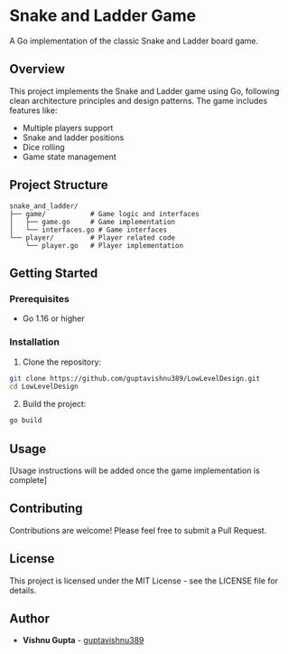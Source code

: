 # Snake and Ladder Game

A Go implementation of the classic Snake and Ladder board game.

## Overview

This project implements the Snake and Ladder game using Go, following clean architecture principles and design patterns. The game includes features like:
- Multiple players support
- Snake and ladder positions
- Dice rolling
- Game state management

## Project Structure

```
snake_and_ladder/
├── game/           # Game logic and interfaces
│   ├── game.go     # Game implementation
│   └── interfaces.go # Game interfaces
└── player/         # Player related code
    └── player.go   # Player implementation
```

## Getting Started

### Prerequisites

- Go 1.16 or higher

### Installation

1. Clone the repository:
```bash
git clone https://github.com/guptavishnu389/LowLevelDesign.git
cd LowLevelDesign
```

2. Build the project:
```bash
go build
```

## Usage

[Usage instructions will be added once the game implementation is complete]

## Contributing

Contributions are welcome! Please feel free to submit a Pull Request.

## License

This project is licensed under the MIT License - see the LICENSE file for details.

## Author

- **Vishnu Gupta** - [guptavishnu389](https://github.com/guptavishnu389) 